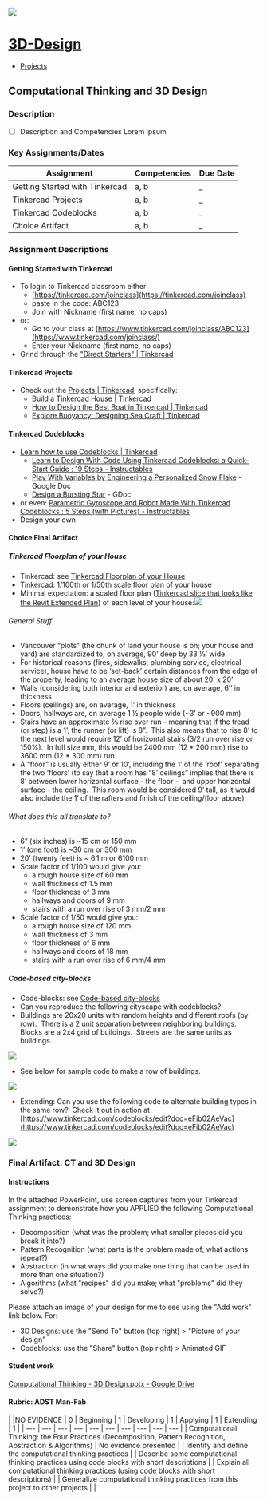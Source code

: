 ![](banner-3D-Design-800x150.png)
# [3D-Design](3D-Design.md)
- [Projects](Projects.md)

## Computational Thinking and 3D Design

### Description
- [ ] Description and Competencies
Lorem ipsum

### Key Assignments/Dates

| Assignment  | Competencies | Due Date |
|---|---|---|
| Getting Started with Tinkercad | a, b | _ |
| Tinkercad Projects | a, b | _ |
| Tinkercad Codeblocks | a, b | _ |
| Choice Artifact | a, b | _ |

### Assignment Descriptions
#### Getting Started with Tinkercad
- To login to Tinkercad classroom either
	- [https://tinkercad.com/joinclass](https://tinkercad.com/joinclass)
	- paste in the code: ABC123
	- Join with Nickname (first name, no caps) 
- or:
	- Go to your class at [https://www.tinkercad.com/joinclass/ABC123](https://www.tinkercad.com/joinclass/)
	- Enter your Nickname (first name, no caps)
- Grind through the ["Direct Starters" | Tinkercad](https://www.tinkercad.com/learn/project-gallery;collectionId=OPC41AJJKIKDWDV)

#### Tinkercad Projects
- Check out the [Projects | Tinkercad](https://www.tinkercad.com/learn/project-gallery;collectionId=OY5L5E8IRXTI47Z), specifically: 
	- [Build a Tinkercad House | Tinkercad](https://www.tinkercad.com/learn/overview/OG2TEUVIQFHI7DT)
	- [How to Design the Best Boat in Tinkercad | Tinkercad](https://www.tinkercad.com/learn/overview/OHEOOINJ7QGENIP)
	- [Explore Buoyancy: Designing Sea Craft  | Tinkercad](https://www.tinkercad.com/learn/overview/OGGLXOCIRXTM0OB)	

#### Tinkercad Codeblocks
- [Learn how to use Codeblocks | Tinkercad](https://www.tinkercad.com/learn/codeblocks) 
	- [Learn to Design With Code Using Tinkercad Codeblocks: a Quick-Start Guide : 19 Steps - Instructables](https://www.instructables.com/Learn-to-Design-With-Code-Using-Tinkercad-Codebloc)
	- [Play With Variables by Engineering a Personalized Snow Flake](https://docs.google.com/document/d/1yOEMALie4Vrc1898cyPuHZDkC8vLCBx6Bn3Qsj4XtCc/edit?usp=sharing) - Google Doc
	- [Design a Bursting Star](https://docs.google.com/document/d/1GSCBjFZBntIVybRnekqQ7-6TQ90zcrfOpzrZ6sKXzt0/edit?usp=sharing) - GDoc
- or even: [Parametric Gyroscope and Robot Made With Tinkercad Codeblocks : 5 Steps (with Pictures) - Instructables](https://www.instructables.com/Parametric-Gyroscope-and-Robot-Made-With-Tinkercad/)
- Design your own

#### Choice Final Artifact
##### Tinkercad Floorplan of your House
- Tinkercad: see [Tinkercad Floorplan of your House](https://docs.google.com/document/d/19F4BUN1FLyCNFuPFP3ZkJPlq-RJ5m0q25ctKKuxHXmI/edit?usp=sharing) 
- Tinkercad: 1/100th or 1/50th scale floor plan of your house 
- Minimal expectation: a scaled floor plan ([Tinkercad slice that looks like the Revit Extended Plan](https://www.instructables.com/Create-a-Floor-Plan-of-Your-House-1/)) of each level of your house:![](https://lh6.googleusercontent.com/WrtQdj9VQkvPoBtdY_Y3NmuplS5ea6UvK46CxIWxL97lCG2Ov33yBRpucRgbvqo5f0TZimH0lM_-vxm0bQpWHCMefC4iLovJMt_1Z-K3zEd0Jm282Yi17DYdBI1OgeNXCXSdfhCM)

###### General Stuff
- Vancouver “plots” (the chunk of land your house is on; your house and yard) are standardized to, on average, 90’ deep by 33 ⅓’ wide.
- For historical reasons (fires, sidewalks, plumbing service, electrical service), house have to be ‘set-back’ certain distances from the edge of the property, leading to an average house size of about 20’ x 20’
- Walls (considering both interior and exterior) are, on average, 6’’ in thickness
- Floors (ceilings) are, on average, 1’ in thickness
- Doors, hallways are, on average 1 ½ people wide (~3’ or ~900 mm)
- Stairs have an approximate ⅔ rise over run - meaning that if the tread (or step) is a 1’, the runner (or lift) is 8”.  This also means that to rise 8’ to the next level would require 12’ of horizontal stairs (3/2 run over rise or 150%).  In full size mm, this would be 2400 mm (12 * 200 mm) rise to 3600 mm (12 * 300 mm) run
- A “floor” is usually either 9’ or 10’, including the 1’ of the ‘roof’ separating the two ‘floors’ (to say that a room has “8’ ceilings” implies that there is 8’ between lower horizontal surface - the floor -  and upper horizontal surface - the ceiling.  This room would be considered 9’ tall, as it would also include the 1’ of the rafters and finish of the ceiling/floor above)

###### What does this all translate to?
- 6” (six inches) is ~15 cm or 150 mm
- 1’ (one foot) is ~30 cm or 300 mm
- 20’ (twenty feet) is ~ 6.1 m or 6100 mm
- Scale factor of 1/100 would give you:
	- a rough house size of 60 mm
	- wall thickness of 1.5 mm
	- floor thickness of 3 mm
	- hallways and doors of 9 mm
	- stairs with a run over rise of 3 mm/2 mm
- Scale factor of 1/50 would give you:
	- a rough house size of 120 mm
	- wall thickness of 3 mm
	- floor thickness of 6 mm
	- hallways and doors of 18 mm
	- stairs with a run over rise of 6 mm/4 mm

##### Code-based city-blocks
- Code-blocks: see [Code-based city-blocks](https://docs.google.com/document/d/1SsZHXthlSIbMtIuIE2PVeJuhHZfcue6zwDJMZ9YCjOA/edit?usp=sharing)
- Can you reproduce the following cityscape with codeblocks? 
- Buildings are 20x20 units with random heights and different roofs (by row).  There is a 2 unit separation between neighboring buildings.  Blocks are a 2x4 grid of buildings.  Streets are the same units as buildings.

![](https://lh3.googleusercontent.com/AYBlkfSmEwjXlxKjiXEZu95-IUfMTVo2Z-RH1AZHpefWiGw2tSaNrqCKkisIvYuQSsQAdgU9Ww6d7w9tdtKp1IoZ6mweI28XWwcO3CZJK3j8H4ACdCajwvnh3OC7yrbLQBzAffR0)

- See below for sample code to make a row of buildings.

![](https://lh5.googleusercontent.com/CilnEiEKUCsymVifzFuqSAApQnzyRpGzsfm_qHPB_mwKfqESnzqgGDkld0752UDJXOwAxXui129imUyhRj5fz-vfWxhagoDE7LhfLl7rrGYM7fB51D8SU2O44NdxRWsHO6vJhAHc)

- Extending: Can you use the following code to alternate building types in the same row?  Check it out in action at [https://www.tinkercad.com/codeblocks/edit?doc=eFib02AeVac](https://www.tinkercad.com/codeblocks/edit?doc=eFib02AeVac) 

![](https://lh3.googleusercontent.com/4haQjtpIVlaaR1OT_-dl6m0Rt5KlnNk6hZD5EnldaEn9AsqwzNFEvgH63X4emRvtPshAH8g__X4euCaOtKrp__UjX-FDqCHBGnhFwjtpg5Hcngibo-UIJTFw3kv_ZB7ubPsdV1y1)

### Final Artifact: CT and 3D Design
#### Instructions

In the attached PowerPoint, use screen captures from your Tinkercad assignment to demonstrate how you APPLIED the following Computational Thinking practices:
- Decomposition (what was the problem; what smaller pieces did you break it into?)
- Pattern Recognition (what parts is the problem made of; what actions repeat?)
- Abstraction (in what ways did you make one thing that can be used in more than one situation?)
- Algorithms (what "recipes" did you make; what "problems" did they solve?)    

Please attach an image of your design for me to see using the "Add work"  link below.  For: 
- 3D Designs: use the "Send To" button (top right) > "Picture of your design"
- Codeblocks: use the "Share" button (top right) > Animated GIF    

#### Student work
[Computational Thinking - 3D Design.pptx - Google Drive](https://drive.google.com/file/d/1iJFb1cFyX_l1mOR8xpTZQ9Ir-nmSSTFu/view?usp=sharing)

#### Rubric: ADST Man-Fab

|  |NO EVIDENCE | 0 | Beginning | 1 | Developing | 1 | Applying |  1 | Extending | 1 |
| --- | ---  | ---   |   --- |  ---  |  ---  |  ---  |  ---  |  ---  |  ---  |
| Computational Thinking: the Four Practices (Decomposition, Pattern Recognition, Abstraction & Algorithms) | No evidence presented |  | Identify and define the computational thinking practices |  | Describe some computational thinking practices using code blocks with short descriptions |  | Explain all computational thinking practices (using code blocks with short descriptions) |  | Generalize computational thinking practices from this project to other projects |  |
